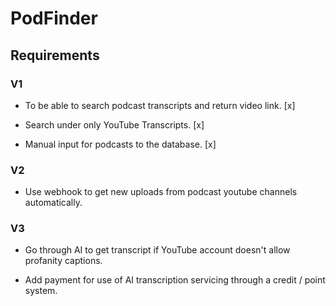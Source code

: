 # PodFinder

## Requirements

### V1

- To be able to search podcast transcripts and return video link. [x]

- Search under only YouTube Transcripts. [x]

- Manual input for podcasts to the database. [x]

### V2

- Use webhook to get new uploads from podcast youtube channels automatically.

### V3

- Go through AI to get transcript if YouTube account doesn't allow profanity captions.

- Add payment for use of AI transcription servicing through a credit / point system.
